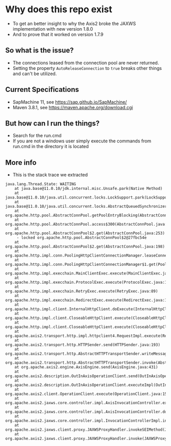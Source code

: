 # Why does this repo exist
- To get an better insight to why the Axis2 broke the JAXWS implementation with new version 1.8.0
- And to prove that it worked on version 1.7.9

## So what is the issue?
- The connections leased from the connection pool are never returned.
- Setting the property `AutoReleaseConnection` to `true` breaks other things and can't be utilized.

## Current Specifications
- SapMachine 11, see https://sap.github.io/SapMachine/ 
- Maven 3.8.1, see https://maven.apache.org/download.cgi

## But how can I run the things?
- Search for the run.cmd
- If you are not a windows user simply execute the commands from run.cmd in the directory it is located

## More info
- This is the stack trace we extracted
```
java.lang.Thread.State: WAITING
	at java.base@11.0.10/jdk.internal.misc.Unsafe.park(Native Method)
	at java.base@11.0.10/java.util.concurrent.locks.LockSupport.park(LockSupport.java:194)
	at java.base@11.0.10/java.util.concurrent.locks.AbstractQueuedSynchronizer$ConditionObject.await(AbstractQueuedSynchronizer.java:2081)
	at org.apache.http.pool.AbstractConnPool.getPoolEntryBlocking(AbstractConnPool.java:393)
	at org.apache.http.pool.AbstractConnPool.access$300(AbstractConnPool.java:70)
	at org.apache.http.pool.AbstractConnPool$2.get(AbstractConnPool.java:253)
	 - locked org.apache.http.pool.AbstractConnPool$2@27fbc54e
	at org.apache.http.pool.AbstractConnPool$2.get(AbstractConnPool.java:198)
	at org.apache.http.impl.conn.PoolingHttpClientConnectionManager.leaseConnection(PoolingHttpClientConnectionManager.java:306)
	at org.apache.http.impl.conn.PoolingHttpClientConnectionManager$1.get(PoolingHttpClientConnectionManager.java:282)
	at org.apache.http.impl.execchain.MainClientExec.execute(MainClientExec.java:190)
	at org.apache.http.impl.execchain.ProtocolExec.execute(ProtocolExec.java:186)
	at org.apache.http.impl.execchain.RetryExec.execute(RetryExec.java:89)
	at org.apache.http.impl.execchain.RedirectExec.execute(RedirectExec.java:110)
	at org.apache.http.impl.client.InternalHttpClient.doExecute(InternalHttpClient.java:185)
	at org.apache.http.impl.client.CloseableHttpClient.execute(CloseableHttpClient.java:72)
	at org.apache.http.impl.client.CloseableHttpClient.execute(CloseableHttpClient.java:56)
	at org.apache.axis2.transport.http.impl.httpclient4.RequestImpl.execute(RequestImpl.java:210)
	at org.apache.axis2.transport.http.HTTPSender.send(HTTPSender.java:193)
	at org.apache.axis2.transport.http.AbstractHTTPTransportSender.writeMessageWithCommons(AbstractHTTPTransportSender.java:385)
	at org.apache.axis2.transport.http.AbstractHTTPTransportSender.invoke(AbstractHTTPTransportSender.java:213)
	at org.apache.axis2.engine.AxisEngine.send(AxisEngine.java:431)
	at org.apache.axis2.description.OutInAxisOperationClient.send(OutInAxisOperation.java:399)
	at org.apache.axis2.description.OutInAxisOperationClient.executeImpl(OutInAxisOperation.java:225)
	at org.apache.axis2.client.OperationClient.execute(OperationClient.java:150)
	at org.apache.axis2.jaxws.core.controller.impl.AxisInvocationController.execute(AxisInvocationController.java:579)
	at org.apache.axis2.jaxws.core.controller.impl.AxisInvocationController.doInvoke(AxisInvocationController.java:128)
	at org.apache.axis2.jaxws.core.controller.impl.InvocationControllerImpl.invoke(InvocationControllerImpl.java:93)
	at org.apache.axis2.jaxws.client.proxy.JAXWSProxyHandler.invokeSEIMethod(JAXWSProxyHandler.java:373)
	at org.apache.axis2.jaxws.client.proxy.JAXWSProxyHandler.invoke(JAXWSProxyHandler.java:171)
```